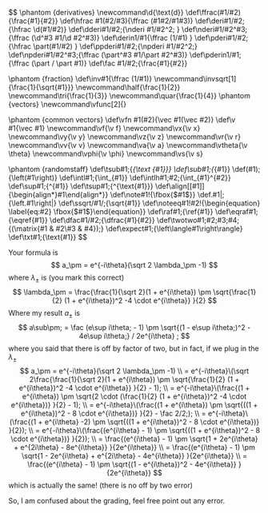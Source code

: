 $$
\phantom {derivatives}
\newcommand\d{\text{d}}
\def\ffrac(#1/#2){\frac{#1}{#2}}
\def\hfrac #1(#2/#3){\ffrac (#1#2/#1#3)}
\def\deri#1/#2;{\hfrac \d(#1/#2)}
\def\dderi#1/#2;{\nderi #1/#2^2; }
\def\nderi#1/#2^#3;{\ffrac (\d^#3 #1/\d #2^#3)}
\def\derin1/#1{\ffrac (1/#1) }
\def\pderi#1/#2;{\hfrac \part(#1/#2) }
\def\ppderi#1/#2;{\npderi #1/#2^2;}
\def\npderi#1/#2^#3;{\ffrac (\part^#3 #1/\part #2^#3)}
\def\pderin1/#1;{\ffrac (\part / \part #1)}
\def\fac #1/#2;{\frac{#1}{#2}}

\phantom {fraction}
\def\inv#1{\ffrac (1/#1)}
\newcommand\invsqrt[1]{\frac{1}{\sqrt{#1}}}
\newcommand\half{\frac{1}{2}}
\newcommand\tri{\frac{1}{3}}
\newcommand\quar{\frac{1}{4}}
\phantom {vectors}
\newcommand\vfunc[2]{}

\phantom {common vectors}
\def\vfn #1(#2){\vec #1(\vec #2)}
\def\v #1{\vec #1}
\newcommand\vf{\v f}
\newcommand\vx{\v x}
\newcommand\vy{\v y}
\newcommand\vz{\v z}
\newcommand\vr{\v r}
\newcommand\vv{\v v}
\newcommand\va{\v a}
\newcommand\vtheta{\v \theta}
\newcommand\vphi{\v \phi}
\newcommand\vs{\v s}

\phantom {randomstaff}
\def\tsub#1;{_{\text {#1}}}
\def\sub#1;{_{#1}}
\def\(#1);{\left(#1\right)}
\def\intl#1;{\int_{#1}}
\def\intlh#1;#2;{\int_{#1}^{#2}}
\def\sup#1;{^{#1}}
\def\tsup#1;{^{\text{#1}}}
\def\align[[#1]]{\begin{align*}#1\end{align*}}
\def\note#1!{\fbox{$#1$}}
\def\.#1|;{\left.#1\right|}
\def\ssqrt/#1/;{\sqrt{#1}}
\def\noteeq#1!#2!{\begin{equation} \label{eq:#2} \fbox{$#1$}\end{equation}}
\def\raf#1;{\ref{#1}}
\def\eqraf#1;{\eqref{#1}}
\def\dfac#1/#2;{\dfrac{#1}{#2}}
\def\twotwo#1;#2;#3;#4;{\(\matrix{#1 & #2\\#3 & #4});}
\def\expect#1;{\left\langle#1\right\rangle}
\def\txt#1;{\text{#1}}
$$



Your formula is
$$
a_\pm = e^{-i\theta}(\sqrt 2 \lambda_\pm -1)
$$
where $\lambda_\pm$ is (you mark this correct)
$$
\lambda_\pm = \frac{\frac{1}{\sqrt 2}(1 + e^{i\theta}) \pm \sqrt{\frac{1}{2} (1 + e^{i\theta})^2 -4 \cdot e^{i\theta}} }{2}
$$
Where my result $a_\pm$ is
$$
a\sub\pm; = \fac (e\sup i\theta; - 1) \pm \sqrt{(1 - e\sup i\theta;)^2 - 4e\sup i\theta;} / 2e^{i\theta} ;
$$
where you said that there is off by factor of two, but in fact, if we plug in the $\lambda_\pm$
$$
a_\pm = e^{-i\theta}(\sqrt 2 \lambda_\pm -1) \\
= e^{-i\theta}\(\sqrt 2\frac{\frac{1}{\sqrt 2}(1 + e^{i\theta}) \pm \sqrt{\frac{1}{2} (1 + e^{i\theta})^2 -4 \cdot e^{i\theta}} }{2} - 1); \\
= e^{-i\theta}\(\frac{(1 + e^{i\theta}) \pm \sqrt{2 \cdot (\frac{1}{2} (1 + e^{i\theta})^2 -4 \cdot e^{i\theta})} }{2} - 1); \\
= e^{-i\theta}\(\frac{(1 + e^{i\theta}) \pm \sqrt{((1 + e^{i\theta})^2 - 8 \cdot e^{i\theta})} }{2} - \fac 2/2;); \\
= e^{-i\theta}\(\frac{(1 + e^{i\theta} -2) \pm \sqrt{((1 + e^{i\theta})^2 - 8 \cdot e^{i\theta})} }{2}); \\
= e^{-i\theta}\(\frac{(e^{i\theta} - 1) \pm \sqrt{((1 + e^{i\theta})^2 - 8 \cdot e^{i\theta})} }{2}); \\
= \frac{(e^{i\theta} - 1) \pm \sqrt{1 + 2e^{i\theta} + e^{2i\theta} - 8e^{i\theta}} }{2e^{i\theta}} \\
= \frac{(e^{i\theta} - 1) \pm \sqrt{1 - 2e^{i\theta} + e^{2i\theta} - 4e^{i\theta}} }{2e^{i\theta}} \\
= \frac{(e^{i\theta} - 1) \pm \sqrt{(1 - e^{i\theta})^2 - 4e^{i\theta}} }{2e^{i\theta}}
$$
which is actually the same! (there is no off by two error)

So, I am confused about the grading, feel free point out any error.

